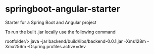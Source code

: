 # springboot-angular-starter
Starter for a Spring Boot and Angular project

To run the built .jar locally use the following command

rootfolder/> java -jar backend/build/libs/backend-0.0.1.jar -Xms128m -Xmx256m -Dspring.profiles.active=dev
